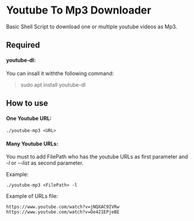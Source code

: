 # Youtube To Mp3 Downloader

Basic Shell Script to download one or multiple youtube videos as Mp3.

## Required
 #### youtube-dl:
  You can insall it withthe following command:
  >sudo apt install youtube-dl
  
## How to use
#### One Youtube URL:
```shell
./youtube-mp3 <URL>
```
#### Many Youtube URLs:
You must to add FilePath who has the youtube URLs as first parameter and *-l* or *--list* as second parameter.

Example:
```shell
./youtube-mp3 <FilePath> -l
```

Example of URLs file:
```
https://www.youtube.com/watch?v=jNQXAC9IVRw
https://www.youtube.com/watch?v=Oe421EPjeBE
```
